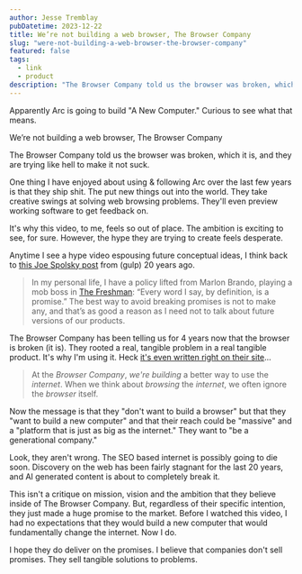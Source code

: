 ```yaml
---
author: Jesse Tremblay
pubDatetime: 2023-12-22
title: We’re not building a web browser, The Browser Company
slug: "were-not-building-a-web-browser-the-browser-company"
featured: false
tags:
  - link
  - product
description: "The Browser Company told us the browser was broken, which it is, and they are trying like hell to make it not suck."
---
```


Apparently Arc is going to build "A New Computer." Curious to see what that means.

We’re not building a web browser, The Browser Company

The Browser Company told us the browser was broken, which it is, and they are trying like hell to make it not suck.

One thing I have enjoyed about using & following Arc over the last few years is that they ship shit. The put new things out into the world. They take creative swings at solving web browsing problems. They'll even preview working software to get feedback on.

It's why this video, to me, feels so out of place. The ambition is exciting to see, for sure. However, the hype they are trying to create feels desperate.

Anytime I see a hype video espousing future conceptual ideas, I think back to [this Joe Spolsky post](https://www.joelonsoftware.com/2003/01/15/mouth-wide-shut/) from (gulp) 20 years ago.

> In my personal life, I have a policy lifted from Marlon Brando, playing a mob boss in [The Freshman](http://www.amazon.com/exec/obidos/tg/detail/-/0767810848/joelonsoftware): “Every word I say, by definition, is a promise.” The best way to avoid breaking promises is not to make any, and that’s as good a reason as I need not to talk about future versions of our products.

The Browser Company has been telling us for 4 years now that the browser is broken (it is). They rooted a real, tangible problem in a real tangible product. It's why I'm using it. Heck [it's even written right on their site](https://thebrowser.company/)...

> At the _Browser Company_, _we're building_ a better way to use the _internet_. When we think about _browsing_ the _internet_, we often ignore the _browser_ itself.

Now the message is that they "don't want to build a browser" but that they "want to build a new computer" and that their reach could be "massive" and a "platform that is just as big as the internet." They want to "be a generational company."

Look, they aren't wrong. The SEO based internet is possibly going to die soon. Discovery on the web has been fairly stagnant for the last 20 years, and AI generated content is about to completely break it.

This isn't a critique on mission, vision and the ambition that they believe inside of The Browser Company. But, regardless of their specific intention, they just made a huge promise to the market. Before I watched this video, I had no expectations that they would build a new computer that would fundamentally change the internet. Now I do.

I hope they do deliver on the promises. I believe that companies don't sell promises. They sell tangible solutions to problems.
